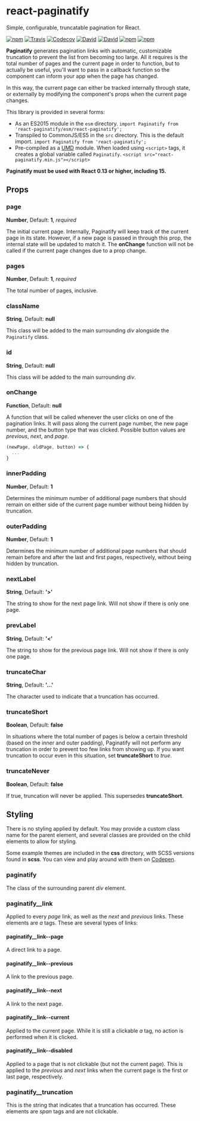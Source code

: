 # react-paginatify
Simple, configurable, truncatable pagination for React.

[![npm](https://img.shields.io/npm/v/react-paginatify.svg?style=flat-square)](https://www.npmjs.com/package/react-paginatify)
[![Travis](https://img.shields.io/travis/briansokol/react-paginatify.svg?branch=master&style=flat-square)](https://travis-ci.org/briansokol/react-paginatify)
[![Codecov](https://img.shields.io/codecov/c/github/briansokol/react-paginatify/master.svg?style=flat-square)](https://codecov.io/github/briansokol/react-paginatify?branch=master)
[![David](https://img.shields.io/david/briansokol/react-paginatify.svg?style=flat-square)](https://github.com/briansokol/react-paginatify/blob/master/package.json)
[![David](https://img.shields.io/david/dev/briansokol/react-paginatify.svg?style=flat-square)](https://github.com/briansokol/react-paginatify/blob/master/package.json)
[![npm](https://img.shields.io/npm/l/react-paginatify.svg?style=flat-square)](https://www.npmjs.com/package/react-paginatify)
[![npm](https://img.shields.io/npm/dt/react-paginatify.svg?style=flat-square)](https://www.npmjs.com/package/react-paginatify)

**Paginatify** generates pagination links with automatic, customizable truncation to prevent the list from becoming too large. All it requires is the total number of pages and the current page in order to function, but to actually be useful, you'll want to pass in a callback function so the component can inform your app when the page has changed.

In this way, the current page can either be tracked internally through state, or externally by modifying the component's props when the current page changes.

This library is provided in several forms:

- As an ES2015 module in the `esm` directory. 
  `import Paginatify from 'react-paginatify/esm/react-paginatify';`
- Transpiled to CommonJS/ES5 in the `src` directory. This is the default import.
  `import Paginatify from 'react-paginatify';`
- Pre-compiled as a [UMD](https://github.com/umdjs/umd) module. When loaded using `<script>` tags, it creates a global variable called `Paginatify`.
  `<script src="react-paginatify.min.js"></script>`

**Paginatify must be used with React 0.13 or higher, including 15.**

## Props

### page
**Number**, Default: **1**, *required*

The initial current page. Internally, Paginatify will keep track of the current page in its state. However, if a new page is passed in through this prop, the internal state will be updated to match it. The **onChange** function will not be called if the current page changes due to a prop change.

### pages
**Number**, Default: **1**, *required*

The total number of pages, inclusive.

### className
**String**, Default: **null**

This class will be added to the main surrounding *div* alongside the `Paginatify` class.

### id
**String**, Default: **null**

This class will be added to the main surrounding *div*.

### onChange
**Function**, Default: **null**

A function that will be called whenever the user clicks on one of the pagination links. It will pass along the current page number, the new page number, and the button type that was clicked. Possible button values are *previous*, *next*, and *page*.
```javascript
(newPage, oldPage, button) => {
  ...
}
```

### innerPadding
**Number**, Default: **1**

Determines the minimum number of additional page numbers that should remain on either side of the current page number without being hidden by truncation.

### outerPadding
**Number**, Default: **1**

Determines the minimum number of additional page numbers that should remain before and after the last and first pages, respectively, without being hidden by truncation.

### nextLabel
**String**, Default: **'>'**

The string to show for the next page link. Will not show if there is only one page.

### prevLabel
**String**, Default: **'<'**

The string to show for the previous page link. Will not show if there is only one page.

### truncateChar
**String**, Default: **'…'**

The character used to indicate that a truncation has occurred.

### truncateShort
**Boolean**, Default: **false**

In situations where the total number of pages is below a certain threshold (based on the inner and outer padding), Paginatify will not perform any truncation in order to prevent too few links from showing up. If you want truncation to occur even in this situation, set **truncateShort** to *true*.

### truncateNever
**Boolean**, Default: **false**

If true, truncation will never be applied. This supersedes **truncateShort**.

## Styling

There is no styling applied by default. You may provide a custom class name for the parent element, and several classes are provided on the child elements to allow for styling.

Some example themes are included in the **css** directory, with SCSS versions found in **scss**. You can view and play around with them on [Codepen](http://codepen.io/collection/APoJRQ/).

### paginatify
The class of the surrounding parent *div* element.

### paginatify__link
Applied to every *page* link, as well as the *next* and *previous* links. These elements are *a* tags. These are several types of links:

#### paginatify__link--page
A direct link to a page.

#### paginatify__link--previous
A link to the previous page.

#### paginatify__link--next
A link to the next page.

#### paginatify__link--current
Applied to the current page. While it is still a clickable *a* tag, no action is performed when it is clicked.

#### paginatify__link--disabled
Applied to a page that is not clickable (but not the current page). This is applied to the *previous* and *next* links when the current page is the first or last page, respectively.

### paginatify__truncation
This is the string that indicates that a truncation has occurred. These elements are *span* tags and are not clickable.
